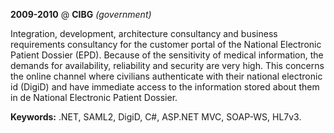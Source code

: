 **2009-2010** @ **CIBG** _(government)_

Integration, development, architecture consultancy and business requirements
consultancy for the customer portal of the National Electronic Patient Dossier
(EPD). Because of the sensitivity of medical information, the demands for
availability, reliability and security are very high. This concerns the online
channel where civilians authenticate with their national electronic id (DigiD)
and have immediate access to the information stored about them in de National
Electronic Patient Dossier.

**Keywords:** .NET, SAML2, DigiD, C#, ASP.NET MVC, SOAP-WS, HL7v3.